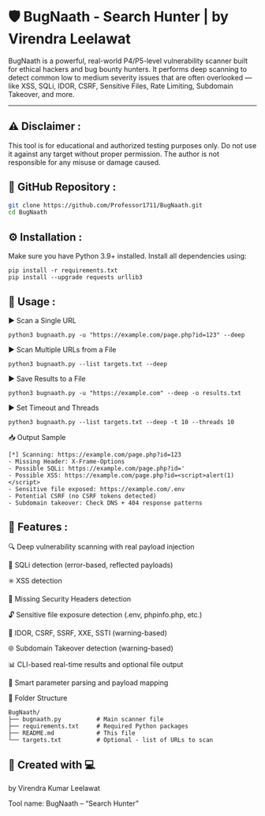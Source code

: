 # 🛡️ BugNaath - Search Hunter | by Virendra Leelawat

BugNaath is a powerful, real-world P4/P5-level vulnerability scanner built for ethical hackers and bug bounty hunters. It performs deep scanning to detect common low to medium severity issues that are often overlooked — like XSS, SQLi, IDOR, CSRF, Sensitive Files, Rate Limiting, Subdomain Takeover, and more.

---

## ⚠️ Disclaimer :

This tool is for educational and authorized testing purposes only. Do not use it against any target without proper permission. The author is not responsible for any misuse or damage caused.


## 🔗 GitHub Repository :
```bash
git clone https://github.com/Professor1711/BugNaath.git
cd BugNaath
```
## ⚙️ Installation :
Make sure you have Python 3.9+ installed.
Install all dependencies using:
```
pip install -r requirements.txt
pip install --upgrade requests urllib3
```
## 🚀 Usage :
▶️ Scan a Single URL
```
python3 bugnaath.py -u "https://example.com/page.php?id=123" --deep
```
▶️ Scan Multiple URLs from a File
```
python3 bugnaath.py --list targets.txt --deep
```
▶️ Save Results to a File
```
python3 bugnaath.py -u "https://example.com" --deep -o results.txt
```
▶️ Set Timeout and Threads
```
python3 bugnaath.py --list targets.txt --deep -t 10 --threads 10

```
📥 Output Sample
```
[*] Scanning: https://example.com/page.php?id=123
- Missing Header: X-Frame-Options
- Possible SQLi: https://example.com/page.php?id='
- Possible XSS: https://example.com/page.php?id=<script>alert(1)</script>
- Sensitive file exposed: https://example.com/.env
- Potential CSRF (no CSRF tokens detected)
- Subdomain takeover: Check DNS + 404 response patterns
```
## 🧠 Features :

🔍 Deep vulnerability scanning with real payload injection

🧬 SQLi detection (error-based, reflected payloads)

✳️ XSS detection

🛑 Missing Security Headers detection

🔓 Sensitive file exposure detection (.env, phpinfo.php, etc.)

🔐 IDOR, CSRF, SSRF, XXE, SSTI (warning-based)

🌐 Subdomain Takeover detection (warning-based)

📊 CLI-based real-time results and optional file output

🧠 Smart parameter parsing and payload mapping


📁 Folder Structure
```
BugNaath/
├── bugnaath.py          # Main scanner file
├── requirements.txt     # Required Python packages
├── README.md            # This file
└── targets.txt          # Optional - list of URLs to scan
```
## 💬 Created with 💻 

by Virendra Kumar Leelawat

Tool name: BugNaath – “Search Hunter”
